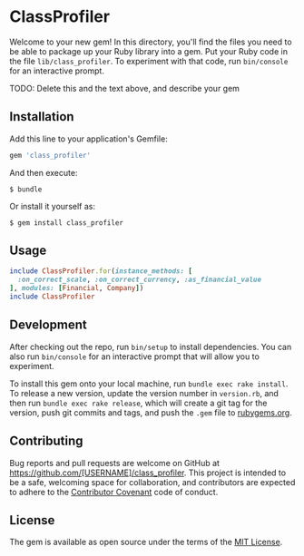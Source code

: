 # ClassProfiler

Welcome to your new gem! In this directory, you'll find the files you need to be able to package up your Ruby library into a gem. Put your Ruby code in the file `lib/class_profiler`. To experiment with that code, run `bin/console` for an interactive prompt.

TODO: Delete this and the text above, and describe your gem

## Installation

Add this line to your application's Gemfile:

```ruby
gem 'class_profiler'
```

And then execute:

    $ bundle

Or install it yourself as:

    $ gem install class_profiler

## Usage

```ruby
include ClassProfiler.for(instance_methods: [
  :on_correct_scale, :on_correct_currency, :as_financial_value
], modules: [Financial, Company])
include ClassProfiler
```

## Development

After checking out the repo, run `bin/setup` to install dependencies. You can also run `bin/console` for an interactive prompt that will allow you to experiment.

To install this gem onto your local machine, run `bundle exec rake install`. To release a new version, update the version number in `version.rb`, and then run `bundle exec rake release`, which will create a git tag for the version, push git commits and tags, and push the `.gem` file to [rubygems.org](https://rubygems.org).

## Contributing

Bug reports and pull requests are welcome on GitHub at https://github.com/[USERNAME]/class_profiler. This project is intended to be a safe, welcoming space for collaboration, and contributors are expected to adhere to the [Contributor Covenant](http://contributor-covenant.org) code of conduct.


## License

The gem is available as open source under the terms of the [MIT License](http://opensource.org/licenses/MIT).

